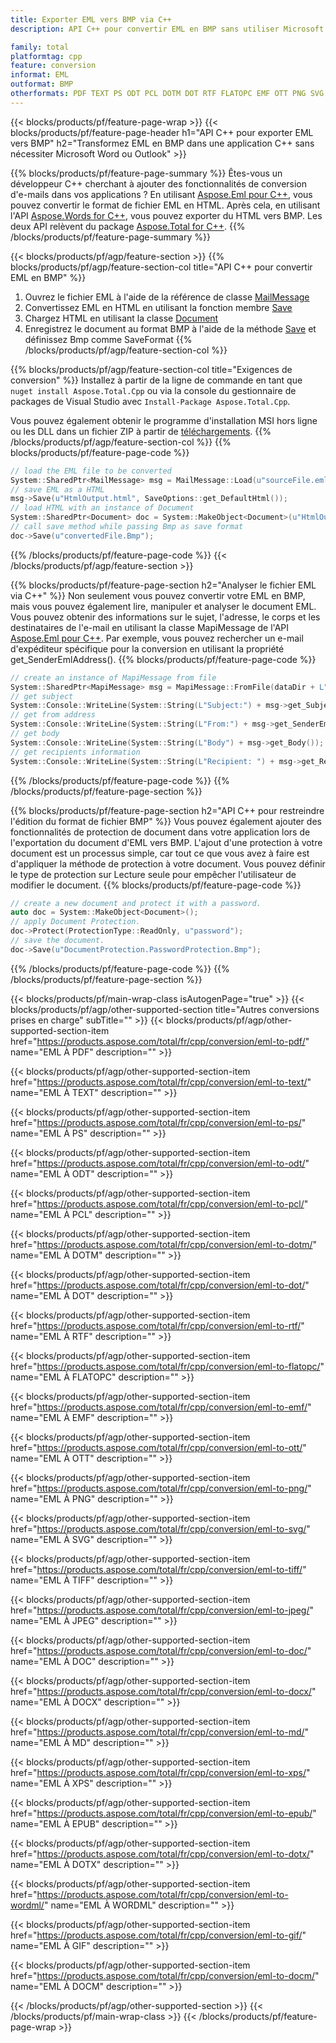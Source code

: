 ```yaml
---
title: Exporter EML vers BMP via C++
description: API C++ pour convertir EML en BMP sans utiliser Microsoft Word ou Outlook

family: total
platformtag: cpp
feature: conversion
informat: EML
outformat: BMP
otherformats: PDF TEXT PS ODT PCL DOTM DOT RTF FLATOPC EMF OTT PNG SVG TIFF JPEG DOC DOCX MD XPS EPUB DOTX WORDML GIF DOCM
---
```

{{< blocks/products/pf/feature-page-wrap >}}
{{< blocks/products/pf/feature-page-header h1="API C++ pour exporter EML vers BMP" h2="Transformez EML en BMP dans une application C++ sans nécessiter Microsoft Word ou Outlook" >}}

{{% blocks/products/pf/feature-page-summary %}}
Êtes-vous un développeur C++ cherchant à ajouter des fonctionnalités de conversion d'e-mails dans vos applications ? En utilisant [Aspose.Eml pour C++](https://products.aspose.com/eml/cpp/), vous pouvez convertir le format de fichier EML en HTML. Après cela, en utilisant l'API [Aspose.Words for C++](https://products.aspose.com/words/cpp/), vous pouvez exporter du HTML vers BMP. Les deux API relèvent du package [Aspose.Total for C++](https://products.aspose.com/total/cpp/). 
{{% /blocks/products/pf/feature-page-summary  %}}

{{< blocks/products/pf/agp/feature-section >}}
{{% blocks/products/pf/agp/feature-section-col title="API C++ pour convertir EML en BMP" %}}
1. Ouvrez le fichier EML à l'aide de la référence de classe [MailMessage](https://reference.aspose.com/eml/cpp/class/aspose.eml.mail_message)
2. Convertissez EML en HTML en utilisant la fonction membre [Save](https://reference.aspose.com/eml/cpp/class/aspose.eml.mail_message#a7e7c6b50c8db5a8bcc6934db02b4a786)
3. Chargez HTML en utilisant la classe [Document](https://reference.aspose.com/words/cpp/class/aspose.words.document)
4. Enregistrez le document au format BMP à l'aide de la méthode [Save](https://reference.aspose.com/words/cpp/class/aspose.words.document#save_string_saveformat) et définissez Bmp comme SaveFormat
{{% /blocks/products/pf/agp/feature-section-col %}}

{{% blocks/products/pf/agp/feature-section-col title="Exigences de conversion" %}}
Installez à partir de la ligne de commande en tant que ```nuget install Aspose.Total.Cpp``` ou via la console du gestionnaire de packages de Visual Studio avec ```Install-Package Aspose.Total.Cpp```.

Vous pouvez également obtenir le programme d'installation MSI hors ligne ou les DLL dans un fichier ZIP à partir de [téléchargements](https://downloads.aspose.com/total/cpp).
{{% /blocks/products/pf/agp/feature-section-col %}}
{{% blocks/products/pf/feature-page-code %}}

```cpp
// load the EML file to be converted
System::SharedPtr<MailMessage> msg = MailMessage::Load(u"sourceFile.eml");
// save EML as a HTML 
msg->Save(u"HtmlOutput.html", SaveOptions::get_DefaultHtml());  
// load HTML with an instance of Document
System::SharedPtr<Document> doc = System::MakeObject<Document>(u"HtmlOutput.html");
// call save method while passing Bmp as save format
doc->Save(u"convertedFile.Bmp");
```


{{% /blocks/products/pf/feature-page-code %}}
{{< /blocks/products/pf/agp/feature-section >}}

{{% blocks/products/pf/feature-page-section  h2="Analyser le fichier EML via C++" %}}
Non seulement vous pouvez convertir votre EML en BMP, mais vous pouvez également lire, manipuler et analyser le document EML. Vous pouvez obtenir des informations sur le sujet, l'adresse, le corps et les destinataires de l'e-mail en utilisant la classe MapiMessage de l'API [Aspose.Eml pour C++](https://products.aspose.com/eml/cpp/). Par exemple, vous pouvez rechercher un e-mail d'expéditeur spécifique pour la conversion en utilisant la propriété get_SenderEmlAddress().
{{% blocks/products/pf/feature-page-code %}}

```cpp
// create an instance of MapiMessage from file
System::SharedPtr<MapiMessage> msg = MapiMessage::FromFile(dataDir + L"message.eml");
// get subject
System::Console::WriteLine(System::String(L"Subject:") + msg->get_Subject());
// get from address
System::Console::WriteLine(System::String(L"From:") + msg->get_SenderEmlAddress());
// get body
System::Console::WriteLine(System::String(L"Body") + msg->get_Body());
// get recipients information
System::Console::WriteLine(System::String(L"Recipient: ") + msg->get_Recipients());
```

{{% /blocks/products/pf/feature-page-code  %}}
{{% /blocks/products/pf/feature-page-section %}}

{{% blocks/products/pf/feature-page-section  h2="API C++ pour restreindre l'édition du format de fichier BMP" %}}
Vous pouvez également ajouter des fonctionnalités de protection de document dans votre application lors de l'exportation du document d'EML vers BMP. L'ajout d'une protection à votre document est un processus simple, car tout ce que vous avez à faire est d'appliquer la méthode de protection à votre document. Vous pouvez définir le type de protection sur Lecture seule pour empêcher l'utilisateur de modifier le document.
{{% blocks/products/pf/feature-page-code %}}

```cpp
// create a new document and protect it with a password.
auto doc = System::MakeObject<Document>();
// apply Document Protection.
doc->Protect(ProtectionType::ReadOnly, u"password");
// save the document.
doc->Save(u"DocumentProtection.PasswordProtection.Bmp");
```

{{% /blocks/products/pf/feature-page-code  %}}
{{% /blocks/products/pf/feature-page-section %}}

{{< blocks/products/pf/main-wrap-class isAutogenPage="true" >}}
{{< blocks/products/pf/agp/other-supported-section title="Autres conversions prises en charge" subTitle="" >}}
{{< blocks/products/pf/agp/other-supported-section-item href="https://products.aspose.com/total/fr/cpp/conversion/eml-to-pdf/" name="EML À PDF" description="" >}}

{{< blocks/products/pf/agp/other-supported-section-item href="https://products.aspose.com/total/fr/cpp/conversion/eml-to-text/" name="EML À TEXT" description="" >}}

{{< blocks/products/pf/agp/other-supported-section-item href="https://products.aspose.com/total/fr/cpp/conversion/eml-to-ps/" name="EML À PS" description="" >}}

{{< blocks/products/pf/agp/other-supported-section-item href="https://products.aspose.com/total/fr/cpp/conversion/eml-to-odt/" name="EML À ODT" description="" >}}

{{< blocks/products/pf/agp/other-supported-section-item href="https://products.aspose.com/total/fr/cpp/conversion/eml-to-pcl/" name="EML À PCL" description="" >}}

{{< blocks/products/pf/agp/other-supported-section-item href="https://products.aspose.com/total/fr/cpp/conversion/eml-to-dotm/" name="EML À DOTM" description="" >}}

{{< blocks/products/pf/agp/other-supported-section-item href="https://products.aspose.com/total/fr/cpp/conversion/eml-to-dot/" name="EML À DOT" description="" >}}

{{< blocks/products/pf/agp/other-supported-section-item href="https://products.aspose.com/total/fr/cpp/conversion/eml-to-rtf/" name="EML À RTF" description="" >}}

{{< blocks/products/pf/agp/other-supported-section-item href="https://products.aspose.com/total/fr/cpp/conversion/eml-to-flatopc/" name="EML À FLATOPC" description="" >}}

{{< blocks/products/pf/agp/other-supported-section-item href="https://products.aspose.com/total/fr/cpp/conversion/eml-to-emf/" name="EML À EMF" description="" >}}

{{< blocks/products/pf/agp/other-supported-section-item href="https://products.aspose.com/total/fr/cpp/conversion/eml-to-ott/" name="EML À OTT" description="" >}}

{{< blocks/products/pf/agp/other-supported-section-item href="https://products.aspose.com/total/fr/cpp/conversion/eml-to-png/" name="EML À PNG" description="" >}}

{{< blocks/products/pf/agp/other-supported-section-item href="https://products.aspose.com/total/fr/cpp/conversion/eml-to-svg/" name="EML À SVG" description="" >}}

{{< blocks/products/pf/agp/other-supported-section-item href="https://products.aspose.com/total/fr/cpp/conversion/eml-to-tiff/" name="EML À TIFF" description="" >}}

{{< blocks/products/pf/agp/other-supported-section-item href="https://products.aspose.com/total/fr/cpp/conversion/eml-to-jpeg/" name="EML À JPEG" description="" >}}

{{< blocks/products/pf/agp/other-supported-section-item href="https://products.aspose.com/total/fr/cpp/conversion/eml-to-doc/" name="EML À DOC" description="" >}}

{{< blocks/products/pf/agp/other-supported-section-item href="https://products.aspose.com/total/fr/cpp/conversion/eml-to-docx/" name="EML À DOCX" description="" >}}

{{< blocks/products/pf/agp/other-supported-section-item href="https://products.aspose.com/total/fr/cpp/conversion/eml-to-md/" name="EML À MD" description="" >}}

{{< blocks/products/pf/agp/other-supported-section-item href="https://products.aspose.com/total/fr/cpp/conversion/eml-to-xps/" name="EML À XPS" description="" >}}

{{< blocks/products/pf/agp/other-supported-section-item href="https://products.aspose.com/total/fr/cpp/conversion/eml-to-epub/" name="EML À EPUB" description="" >}}

{{< blocks/products/pf/agp/other-supported-section-item href="https://products.aspose.com/total/fr/cpp/conversion/eml-to-dotx/" name="EML À DOTX" description="" >}}

{{< blocks/products/pf/agp/other-supported-section-item href="https://products.aspose.com/total/fr/cpp/conversion/eml-to-wordml/" name="EML À WORDML" description="" >}}

{{< blocks/products/pf/agp/other-supported-section-item href="https://products.aspose.com/total/fr/cpp/conversion/eml-to-gif/" name="EML À GIF" description="" >}}

{{< blocks/products/pf/agp/other-supported-section-item href="https://products.aspose.com/total/fr/cpp/conversion/eml-to-docm/" name="EML À DOCM" description="" >}}


{{< /blocks/products/pf/agp/other-supported-section >}}
{{< /blocks/products/pf/main-wrap-class >}}
{{< /blocks/products/pf/feature-page-wrap >}}